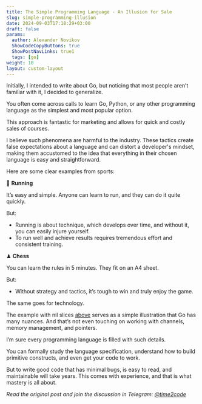 ```yaml
---
title: The Simple Programming Language - An Illusion for Sale  
slug: simple-programming-illusion                 
date: 2024-09-03T17:18:29+03:00
draft: false                                  
params:
  author: Alexander Novikov                  
  ShowCodeCopyButtons: true
  ShowPostNavLinks: true1
  tags: [go]                
weight: 10
layout: custom-layout
---
```


Initially, I intended to write about Go, but noticing that most people aren’t familiar with it, I decided to generalize.

You often come across calls to learn Go, Python, or any other programming language as the simplest and most popular option.

This approach is fantastic for marketing and allows for quick and costly sales of courses.

I believe such phenomena are harmful to the industry. These tactics create false expectations about a language and can distort a developer's mindset, making them accustomed to the idea that everything in their chosen language is easy and straightforward.

Here are some clear examples from sports:

👟 **Running**

It’s easy and simple. Anyone can learn to run, and they can do it quite quickly.

But:

- Running is about technique, which develops over time, and without it, you can easily injure yourself. 
- To run well and achieve results requires tremendous effort and consistent training.

♟ **Chess**

You can learn the rules in 5 minutes. They fit on an A4 sheet.

But:

- Without strategy and tactics, it’s tough to win and truly enjoy the game.

The same goes for technology.

The example with nil slices [above](https://t.me/time2code/296) serves as a simple illustration that Go has many nuances. And that’s not even touching on working with channels, memory management, and pointers.

I’m sure every programming language is filled with such details.

You can formally study the language specification, understand how to build primitive constructs, and even get your code to work. 

But to write good code that has minimal bugs, is easy to read, and maintainable will take years. This comes with experience, and that is what mastery is all about.

*Read the original post and join the discussion in Telegram: [@time2code](https://t.me/time2code/297)*